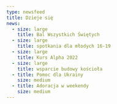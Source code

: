 ```yaml
---
type: newsfeed
title: Dzieje się
news:
  - size: large
    title: Bal Wszystkich Świętych
  - size: large
    title: spotkania dla młodych 16-19
  - size: large
    title: Kurs Alpha 2022
  - size: large
    title: wsparcie budowy kościoła
  - title: Pomoc dla Ukrainy
    size: medium
  - title: Adoracja w weekendy
    size: medium
---
```

